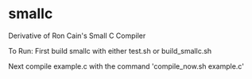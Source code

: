 # smallc
Derivative of Ron Cain's Small C Compiler


To Run:
First build smallc with either test.sh or build_smallc.sh

Next compile example.c with the command 'compile_now.sh example.c'
